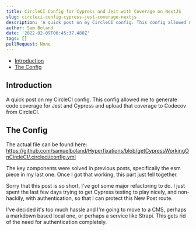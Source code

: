 ```yaml
---
title: CircleCI Config for Cypress and Jest with Coverage on NextJS
slug: circleci-config-cypress-jest-coverage-nextjs
description: 'A quick post on my CircleCI config. This config allowed me to generate code coverage for Jest and Cypress and upload that coverage to Codecov from CircleCI. '
author: Sam Boland
date: '2022-02-09T06:45:37.480Z'
tags: []
pullRequest: None
---
```

- [Introduction](#introduction)
- [The Config](#the-config)

## Introduction

A quick post on my CircleCI config. This config allowed me to generate code coverage for Jest and Cypress and upload that coverage to Codecov from CircleCI.

## The Config

The actual file can be found here: <https://github.com/samuelboland/Hyperfixations/blob/getCypressWorkingOnCircleCI/.circleci/config.yml>

The key components were solved in previous posts, specifically the esm piece in my last one. Once I got that working, this part just fell together.

Sorry that this post is so short, I've got some major refactoring to do. I just spent the last few days trying to get Cypress testing to play nicely, and non-hackily, with authentication, so that I can protect this New Post route.

I've decided it's too much hassle and I'm going to move to a CMS, perhaps a markdown based local one, or perhaps a service like Strapi. This gets rid of the need for authentication completely.
